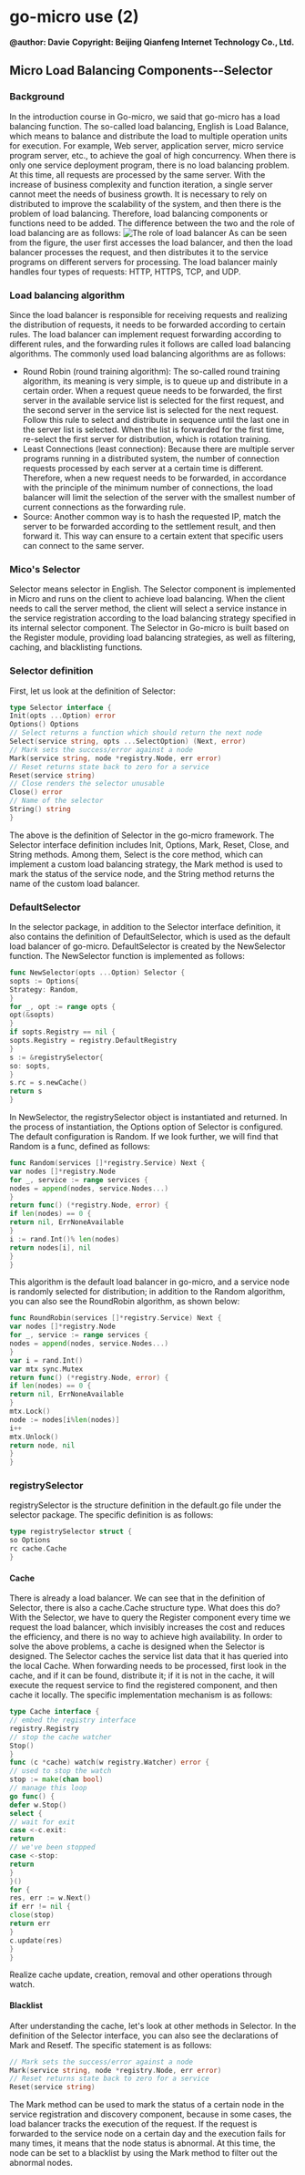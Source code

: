 # go-micro use (2)
**@author: Davie**
**Copyright: Beijing Qianfeng Internet Technology Co., Ltd.**
## Micro Load Balancing Components--Selector
### Background
In the introduction course in Go-micro, we said that go-micro has a load balancing function. The so-called load balancing, English is Load Balance, which means to balance and distribute the load to multiple operation units for execution. For example, Web server, application server, micro service program server, etc., to achieve the goal of high concurrency.
When there is only one service deployment program, there is no load balancing problem. At this time, all requests are processed by the same server. With the increase of business complexity and function iteration, a single server cannot meet the needs of business growth. It is necessary to rely on distributed to improve the scalability of the system, and then there is the problem of load balancing. Therefore, load balancing components or functions need to be added. The difference between the two and the role of load balancing are as follows:
![The role of load balancer](./img/WX20190908-174630@2x.png)
As can be seen from the figure, the user first accesses the load balancer, and then the load balancer processes the request, and then distributes it to the service programs on different servers for processing.
The load balancer mainly handles four types of requests: HTTP, HTTPS, TCP, and UDP.
### Load balancing algorithm
Since the load balancer is responsible for receiving requests and realizing the distribution of requests, it needs to be forwarded according to certain rules. The load balancer can implement request forwarding according to different rules, and the forwarding rules it follows are called load balancing algorithms. The commonly used load balancing algorithms are as follows:
* Round Robin (round training algorithm): The so-called round training algorithm, its meaning is very simple, is to queue up and distribute in a certain order. When a request queue needs to be forwarded, the first server in the available service list is selected for the first request, and the second server in the service list is selected for the next request. Follow this rule to select and distribute in sequence until the last one in the server list is selected. When the list is forwarded for the first time, re-select the first server for distribution, which is rotation training.
* Least Connections (least connection): Because there are multiple server programs running in a distributed system, the number of connection requests processed by each server at a certain time is different. Therefore, when a new request needs to be forwarded, in accordance with the principle of the minimum number of connections, the load balancer will limit the selection of the server with the smallest number of current connections as the forwarding rule.
* Source: Another common way is to hash the requested IP, match the server to be forwarded according to the settlement result, and then forward it. This way can ensure to a certain extent that specific users can connect to the same server.
### Mico's Selector
Selector means selector in English. The Selector component is implemented in Micro and runs on the client to achieve load balancing. When the client needs to call the server method, the client will select a service instance in the service registration according to the load balancing strategy specified in its internal selector component. The Selector in Go-micro is built based on the Register module, providing load balancing strategies, as well as filtering, caching, and blacklisting functions.
### Selector definition
First, let us look at the definition of Selector:
```go
type Selector interface {
Init(opts ...Option) error
Options() Options
// Select returns a function which should return the next node
Select(service string, opts ...SelectOption) (Next, error)
// Mark sets the success/error against a node
Mark(service string, node *registry.Node, err error)
// Reset returns state back to zero for a service
Reset(service string)
// Close renders the selector unusable
Close() error
// Name of the selector
String() string
}
```
The above is the definition of Selector in the go-micro framework. The Selector interface definition includes Init, Options, Mark, Reset, Close, and String methods. Among them, Select is the core method, which can implement a custom load balancing strategy, the Mark method is used to mark the status of the service node, and the String method returns the name of the custom load balancer.
### DefaultSelector
In the selector package, in addition to the Selector interface definition, it also contains the definition of DefaultSelector, which is used as the default load balancer of go-micro. DefaultSelector is created by the NewSelector function. The NewSelector function is implemented as follows:
```go
func NewSelector(opts ...Option) Selector {
sopts := Options{
Strategy: Random,
}
for _, opt := range opts {
opt(&sopts)
}
if sopts.Registry == nil {
sopts.Registry = registry.DefaultRegistry
}
s := &registrySelector{
so: sopts,
}
s.rc = s.newCache()
return s
}
```
In NewSelector, the registrySelector object is instantiated and returned. In the process of instantiation, the Options option of Selector is configured. The default configuration is Random. If we look further, we will find that Random is a func, defined as follows:
```go
func Random(services []*registry.Service) Next {
var nodes []*registry.Node
for _, service := range services {
nodes = append(nodes, service.Nodes...)
}
return func() (*registry.Node, error) {
if len(nodes) == 0 {
return nil, ErrNoneAvailable
}
i := rand.Int()% len(nodes)
return nodes[i], nil
}
}
```
This algorithm is the default load balancer in go-micro, and a service node is randomly selected for distribution; in addition to the Random algorithm, you can also see the RoundRobin algorithm, as shown below:
```go
func RoundRobin(services []*registry.Service) Next {
var nodes []*registry.Node
for _, service := range services {
nodes = append(nodes, service.Nodes...)
}
var i = rand.Int()
var mtx sync.Mutex
return func() (*registry.Node, error) {
if len(nodes) == 0 {
return nil, ErrNoneAvailable
}
mtx.Lock()
node := nodes[i%len(nodes)]
i++
mtx.Unlock()
return node, nil
}
}
```
### registrySelector
registrySelector is the structure definition in the default.go file under the selector package. The specific definition is as follows:
```go
type registrySelector struct {
so Options
rc cache.Cache
}
```
#### Cache
There is already a load balancer. We can see that in the definition of Selector, there is also a cache.Cache structure type. What does this do?
With the Selector, we have to query the Register component every time we request the load balancer, which invisibly increases the cost and reduces the efficiency, and there is no way to achieve high availability. In order to solve the above problems, a cache is designed when the Selector is designed. The Selector caches the service list data that it has queried into the local Cache. When forwarding needs to be processed, first look in the cache, and if it can be found, distribute it; if it is not in the cache, it will execute the request service to find the registered component, and then cache it locally.
The specific implementation mechanism is as follows:
```go
type Cache interface {
// embed the registry interface
registry.Registry
// stop the cache watcher
Stop()
}
func (c *cache) watch(w registry.Watcher) error {
// used to stop the watch
stop := make(chan bool)
// manage this loop
go func() {
defer w.Stop()
select {
// wait for exit
case <-c.exit:
return
// we've been stopped
case <-stop:
return
}
}()
for {
res, err := w.Next()
if err != nil {
close(stop)
return err
}
c.update(res)
}
}
```
Realize cache update, creation, removal and other operations through watch.
#### Blacklist
After understanding the cache, let's look at other methods in Selector. In the definition of the Selector interface, you can also see the declarations of Mark and Resetf. The specific statement is as follows:
```go
// Mark sets the success/error against a node
Mark(service string, node *registry.Node, err error)
// Reset returns state back to zero for a service
Reset(service string)
```
The Mark method can be used to mark the status of a certain node in the service registration and discovery component, because in some cases, the load balancer tracks the execution of the request. If the request is forwarded to the service node on a certain day and the execution fails for many times, it means that the node status is abnormal. At this time, the node can be set to a blacklist by using the Mark method to filter out the abnormal nodes.
